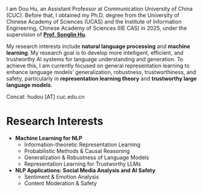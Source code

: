 I am Dou Hu, an Assistant Professor at Communication University of China (CUC). 
Before that, I obtained my Ph.D. degree from the University of Chinese Academy of Sciences (UCAS) and the Institute of Information Engineering, Chinese Academy of Sciences (IIE CAS) in 2025, under the supervision of [**Prof. Songlin Hu**](https://people.ucas.ac.cn/~husonglin?language=en). 


My research interests include **natural language processing** and **machine learning**. 
My research goal is to develop more intelligent, efficient, and trustworthy AI systems for language understanding and generation. 
To achieve this, I am currently focused on general representation learning to enhance language models' generalization, robustness, trustworthiness, and safety, particularly in **representation learning theory** and **trustworthy large language models**.  

Concat: hudou [AT] cuc.edu.cn


# Research Interests
- **Machine Learning for NLP**
  - Information-theoretic Representation Learning
  - Probabilistic Methods & Causal Reasoning
  - Generalization & Robustness of Language Models
  - Representation Learning for Trustworthy LLMs
- **NLP Applications: Social Media Analysis and AI Safety**
  - Sentiment & Emotion Analysis
  - Content Moderation & Safety
